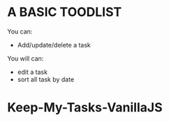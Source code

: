 # A BASIC TOODLIST

You can:

-   Add/update/delete a task

You will can:

-   edit a task
-   sort all task by date
# Keep-My-Tasks-VanillaJS
